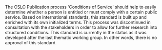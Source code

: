 The OSLO Publication process 'Conditions of Service' should help to easily determine whether a person is entitled or must comply with a certain public service. Based on international standards, this standard is built up and enriched with its own initialized terms.
This process was discontinued in consultation with the stakeholders in order to allow for further research into structured conditions. This standard is currently in the status as it was developed after the last thematic working group. In other words, there is no approval of this standard.